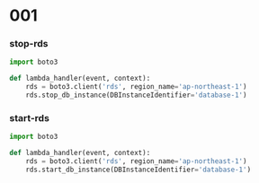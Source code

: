 # 001

### stop-rds

```python
import boto3

def lambda_handler(event, context):
    rds = boto3.client('rds', region_name='ap-northeast-1')
    rds.stop_db_instance(DBInstanceIdentifier='database-1')
```

### start-rds

```python
import boto3

def lambda_handler(event, context):
    rds = boto3.client('rds', region_name='ap-northeast-1')
    rds.start_db_instance(DBInstanceIdentifier='database-1')
```
